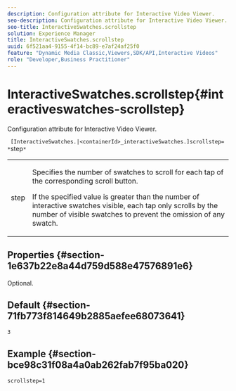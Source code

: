 ```yaml
---
description: Configuration attribute for Interactive Video Viewer.
seo-description: Configuration attribute for Interactive Video Viewer.
seo-title: InteractiveSwatches.scrollstep
solution: Experience Manager
title: InteractiveSwatches.scrollstep
uuid: 6f521aa4-9155-4f14-bc89-e7af24af25f0
feature: "Dynamic Media Classic,Viewers,SDK/API,Interactive Videos"
role: "Developer,Business Practitioner"
---
```


# InteractiveSwatches.scrollstep{#interactiveswatches-scrollstep}

Configuration attribute for Interactive Video Viewer.

 ` [InteractiveSwatches.|<containerId>_interactiveSwatches.]scrollstep= *`step`*`

<table id="table_441553CD34C94A58A9D7CBF772DEDDB6"> 
 <tbody> 
  <tr> 
   <td colname="col1"> <p> <span class="codeph"><span class="varname"> step</span></span> </p> </td> 
   <td colname="col2"> <p>Specifies the number of swatches to scroll for each tap of the corresponding scroll button. </p> <p>If the specified value is greater than the number of interactive swatches visible, each tap only scrolls by the number of visible swatches to prevent the omission of any swatch. </p> </td> 
  </tr> 
 </tbody> 
</table>

## Properties {#section-1e637b22e8a44d759d588e47576891e6}

Optional.

## Default {#section-71fb773f814649b2885aefee68073641}

`3`

## Example {#section-bce98c31f08a4a0ab262fab7f95ba020}

```
scrollstep=1
```

